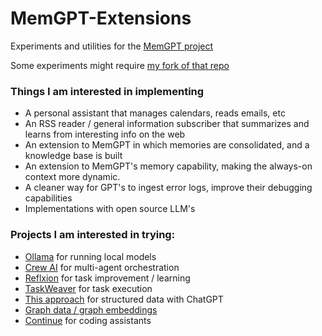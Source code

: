 # MemGPT-Extensions
Experiments and utilities for the [MemGPT project](https://memgpt.ai)

Some experiments might require [my fork of that repo](https://github.com/tombedor/MemGPT)

### Things I am interested in implementing
- A personal assistant that manages calendars, reads emails, etc
- An RSS reader / general information subscriber that summarizes and learns from interesting info on the web
- An extension to MemGPT in which memories are consolidated, and a knowledge base is built
- An extension to MemGPT's memory capability, making the always-on context more dynamic.
- A cleaner way for GPT's to ingest error logs, improve their debugging capabilities
- Implementations with open source LLM's

### Projects I am interested in trying:
- [Ollama](https://ollama.ai) for running local models
- [Crew AI](https://github.com/joaomdmoura/crewAI) for multi-agent orchestration
- [Reflxion](https://arxiv.org/abs/2303.11366) for task improvement / learning
- [TaskWeaver](https://github.com/microsoft/TaskWeaver) for task execution
- [This approach](https://minimaxir.com/2023/12/chatgpt-structured-data/) for structured data with ChatGPT
- [Graph data / graph embeddings](https://github.com/shenweichen/GraphEmbedding)
- [Continue](https://continue.dev) for coding assistants
